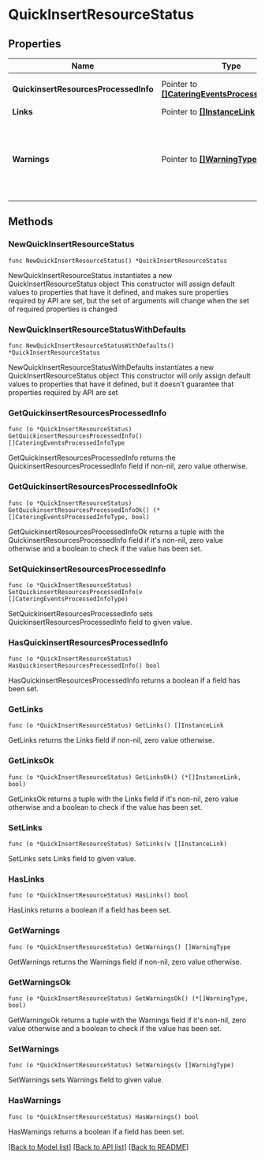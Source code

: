 # QuickInsertResourceStatus

## Properties

Name | Type | Description | Notes
------------ | ------------- | ------------- | -------------
**QuickinsertResourcesProcessedInfo** | Pointer to [**[]CateringEventsProcessedInfoType**](CateringEventsProcessedInfoType.md) | Status/Info of the processed events. | [optional] 
**Links** | Pointer to [**[]InstanceLink**](InstanceLink.md) |  | [optional] 
**Warnings** | Pointer to [**[]WarningType**](WarningType.md) | Used in conjunction with the Success elementSpace to define a business error. | [optional] 

## Methods

### NewQuickInsertResourceStatus

`func NewQuickInsertResourceStatus() *QuickInsertResourceStatus`

NewQuickInsertResourceStatus instantiates a new QuickInsertResourceStatus object
This constructor will assign default values to properties that have it defined,
and makes sure properties required by API are set, but the set of arguments
will change when the set of required properties is changed

### NewQuickInsertResourceStatusWithDefaults

`func NewQuickInsertResourceStatusWithDefaults() *QuickInsertResourceStatus`

NewQuickInsertResourceStatusWithDefaults instantiates a new QuickInsertResourceStatus object
This constructor will only assign default values to properties that have it defined,
but it doesn't guarantee that properties required by API are set

### GetQuickinsertResourcesProcessedInfo

`func (o *QuickInsertResourceStatus) GetQuickinsertResourcesProcessedInfo() []CateringEventsProcessedInfoType`

GetQuickinsertResourcesProcessedInfo returns the QuickinsertResourcesProcessedInfo field if non-nil, zero value otherwise.

### GetQuickinsertResourcesProcessedInfoOk

`func (o *QuickInsertResourceStatus) GetQuickinsertResourcesProcessedInfoOk() (*[]CateringEventsProcessedInfoType, bool)`

GetQuickinsertResourcesProcessedInfoOk returns a tuple with the QuickinsertResourcesProcessedInfo field if it's non-nil, zero value otherwise
and a boolean to check if the value has been set.

### SetQuickinsertResourcesProcessedInfo

`func (o *QuickInsertResourceStatus) SetQuickinsertResourcesProcessedInfo(v []CateringEventsProcessedInfoType)`

SetQuickinsertResourcesProcessedInfo sets QuickinsertResourcesProcessedInfo field to given value.

### HasQuickinsertResourcesProcessedInfo

`func (o *QuickInsertResourceStatus) HasQuickinsertResourcesProcessedInfo() bool`

HasQuickinsertResourcesProcessedInfo returns a boolean if a field has been set.

### GetLinks

`func (o *QuickInsertResourceStatus) GetLinks() []InstanceLink`

GetLinks returns the Links field if non-nil, zero value otherwise.

### GetLinksOk

`func (o *QuickInsertResourceStatus) GetLinksOk() (*[]InstanceLink, bool)`

GetLinksOk returns a tuple with the Links field if it's non-nil, zero value otherwise
and a boolean to check if the value has been set.

### SetLinks

`func (o *QuickInsertResourceStatus) SetLinks(v []InstanceLink)`

SetLinks sets Links field to given value.

### HasLinks

`func (o *QuickInsertResourceStatus) HasLinks() bool`

HasLinks returns a boolean if a field has been set.

### GetWarnings

`func (o *QuickInsertResourceStatus) GetWarnings() []WarningType`

GetWarnings returns the Warnings field if non-nil, zero value otherwise.

### GetWarningsOk

`func (o *QuickInsertResourceStatus) GetWarningsOk() (*[]WarningType, bool)`

GetWarningsOk returns a tuple with the Warnings field if it's non-nil, zero value otherwise
and a boolean to check if the value has been set.

### SetWarnings

`func (o *QuickInsertResourceStatus) SetWarnings(v []WarningType)`

SetWarnings sets Warnings field to given value.

### HasWarnings

`func (o *QuickInsertResourceStatus) HasWarnings() bool`

HasWarnings returns a boolean if a field has been set.


[[Back to Model list]](../README.md#documentation-for-models) [[Back to API list]](../README.md#documentation-for-api-endpoints) [[Back to README]](../README.md)


